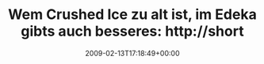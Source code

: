 ---
retweeted: false
source: <a href="http://twitter.com" rel="nofollow">Twitter Web Client</a>
entities:
  hashtags: []
  symbols: []
  user_mentions: []
  urls: []
display_text_range:
- '0'
- '78'
favorite_count: '0'
id_str: '1207039365'
truncated: false
retweet_count: '0'
id: '1207039365'
created_at: Fri Feb 13 17:18:49 +0000 2009
favorited: false
full_text: 'Wem Crushed Ice zu alt ist, im Edeka gibts auch besseres:  http://short.to/yuh'
lang: de
tags:
- pesos/twitter
date: '2009-02-13T17:18:49+00:00'
src: https://twitter.com/bascht/status/1207039365
original_url: https://twitter.com/bascht/status/1207039365
type: twitter_tweet
text: 'Wem Crushed Ice zu alt ist, im Edeka gibts auch besseres:  http://short.to/yuh'
title: 'Wem Crushed Ice zu alt ist, im Edeka gibts auch besseres:  http://short'

---